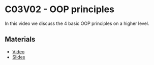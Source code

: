 # C03V02 - OOP principles

In this video we discuss the 4 basic OOP principles on a higher level.

## Materials

* [Video](https://www.youtube.com/watch?v=5-mCKphqUCI)
* [Slides](https://docs.google.com/presentation/d/1tNzVcsIuuM0zECkJglvZ6PAqrgUcH03rUCfQ3bPsG5g/edit?usp=sharing)
